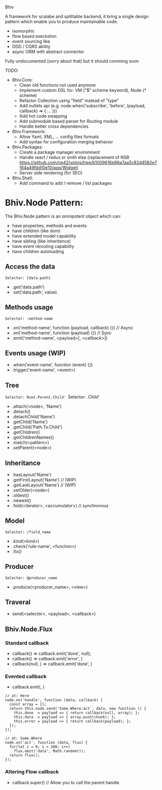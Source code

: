 Bhiv

A framework for scalabe and splittable backend, it bring a single design pattern which enable you to produce maintainable code.
  * isomorphic
  * flow based exectution
  * event sourcing like
  * DDD / CQRS ability
  * async ORM with abstract connector

Fully undocumented (sorry about that) but it should comming soon

TODO:
  * Bhiv.Core:
    * Clean old functions not used anymore
    * Implement custom DSL for: VM ("$" scheme keyword), Node (* scheme)
    * Refactor Collection using "field" instead of "type"
    * Add outlets api (e.g. node.when('subscribe', 'before', (payload, callback) => { ... }))
    * Add hot code swapping
    * Add submodule based parser for Routing module
    * Handle better cross dependencies
  * Bhiv.Framework:
    * Allow Yaml, XML, ... config files formats
    * Add syntax for configuration merging behavior
  * Bhiv.Packages:
    * Create a package manager environment
    * Handle react / redux or smth else (replacement of NSB https://github.com/np42/yolojs/tree/b1009616e66a7aa5c82d4582e7f84a49fdd10e10/app/Widget)
    * Server side rendering (for SEO)
  * Bhiv.Shell:
    * Add command to add / remove / list packages

# Bhiv.Node Pattern:

The Bhiv.Node pattern is an omnipotent object which can:
  * have properties, methods and events
  * have children (like dom)
  * have extended model capability
  * have sibling (like inheritence)
  * have event rerouting capability
  * have children autoloading

## Access the data
`Selector: [data.path]`

  * .get('data.path')
  * .set('data.path', value)

## Methods usage
`Selector: :method-name`

  * .on('method-name', function (payload, callback) {}) // Async
  * .on('method-name', function (payload) {}) // Sync
  * .emit('method-name', \<payload>[, \<callback>])

## Events usage (WIP)

  * .when('event-name', function (event) {})
  * .trigger('event-name', \<event>)

## Tree
`Selector: Root.Parent.Child'
`Selector: .Child'

  * .attach(\<node>, 'Name')
  * .detach()
  * .detachChild('Name')
  * .getChild('Name')
  * .getChild('Path.To.Child')
  * .getChildren()
  * .getChildrenNames()
  * .match(\<pattern>)
  * .setParent(\<node>)

## Inheritance
  * .hasLayout('Name')
  * .getFirstLayout('Name') // (WIP)
  * .getLastLayout('Name') // (WIP)
  * .setOlder(\<node>)
  * .oldest()
  * .newest()
  * .fold(\<iterator>, \<accumulator>) // synchronous

## Model
`Selector: /field_name`

  * .kind(\<kind>)
  * .check('rule-name', \<function>)
  * .fix()

## Producer
`Selector: @producer_name`

 * .produce(\<producer_name>, \<view>)

## Traveral

  * send(\<selector>, \<payload>, \<callback>)

## Bhiv.Node.Flux

### Standard callback
  * callback() => callback.emit('done', null);
  * callback(<data>) => callback.emit('error', <data>)
  * callback(null, <data>) => callback.emit('done', <data>)

### Evented callback
  * callback.emit(<event-name>, <data>)

```
// at: Here
node.on('handle', function (data, callback) {
  const array = [];
  return this.node.send('Some.Where:act', data, new function () {
    this.done  = paylaod => { return callback(null, array); };
    this.data  = payload => { array.push(chunk); };
    this.error = payload => { return callback(payload); };
  });
});

// at: Some.Where
node.on('act', function (data, flux) {
  for(let i = 0; i < 100; i++)
    flux.emit('data', Math.random());
  return flux();
});
```

### Altering Flow callback
  * callback.super(<data>) // Allow you to call the parent handle
